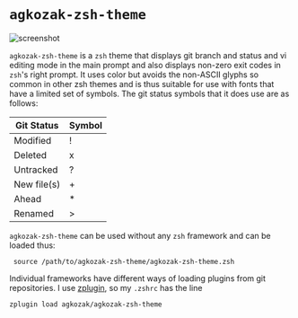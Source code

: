 
# `agkozak-zsh-theme`
![screenshot](https://github.com/agkozak/agkozak-zsh-theme/raw/master/img/agkozak-zsh-theme.jpg)


`agkozak-zsh-theme` is a `zsh` theme that displays git branch and status and vi editing mode in the main prompt and also displays non-zero exit codes in `zsh`'s right prompt. It uses color but avoids the non-ASCII glyphs so common in other zsh themes and is thus suitable for use with fonts that have a limited set of symbols. The git status symbols that it does use are as follows:

Git Status | Symbol
--- | ---
Modified | !
Deleted | x
Untracked | ?
New file(s) | +
Ahead | \*
Renamed | >

`agkozak-zsh-theme` can be used without any `zsh` framework and can be loaded thus:

     source /path/to/agkozak-zsh-theme/agkozak-zsh-theme.zsh

Individual frameworks have different ways of loading plugins from git repositories. I use [zplugin](https://github.com/zdharma/zplugin), so my `.zshrc` has the line

    zplugin load agkozak/agkozak-zsh-theme
